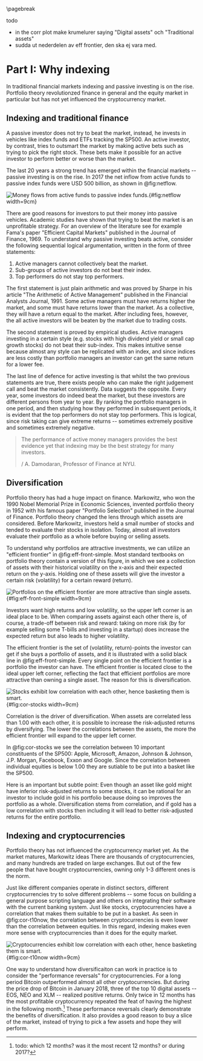 \pagebreak

todo

- in the corr plot make krumelurer saying "Digital assets" och "Traditional assets"
- sudda ut nederdelen av eff frontier, den ska ej vara med.

# Part I: Why indexing

[jl comment]: # (want us to spend very little time on this point. people accept it fast, much faster than crypto.)

In traditional financial markets indexing and passive investing is on the rise. Portfolio theory revolutionzed finance in general and the equity market in particular but has not yet influenced the cryptocurrency market.

## Indexing and traditional finance

A passive investor does not try to beat the market, instead, he invests in vehicles like index funds and ETFs tracking the SP500. An active investor, by contrast, tries to outsmart the market by making active bets such as trying to pick the right stock. These bets make it possible for an active investor to perform better or worse than the market.

The last 20 years a strong trend has emerged within the financial markets -- passive investing is on the rise. In 2017 the net inflow from active funds to passive index funds were USD 500 billion, as shown in @fig:netflow.

![Money flows from active funds to passive index funds.](../figures/netflow-active-to-passive.png){#fig:netflow width=9cm}


There are good reasons for investors to put their money into passive vehicles. Academic studies have shown that trying to beat the market is an unprofitable strategy. For an overview of the literature see for example Fama's paper "Efficient Capital Markets" published in the Journal of Finance, 1969. To understand why passive investing beats active, consider the following sequential logical argumentation, written in the form of three statements:

1. Active managers cannot collectively beat the market.
2. Sub-groups of active investors do not beat their index.
3. Top performers do not stay top performers.


<!-- [sharpe]: https://web.stanford.edu/~wfsharpe/art/active/active.htm -->

The first statement is just plain arithmetic and was proved by Sharpe in his article "The Arithmetic of Active Management" published in the Financial Analysts Journal, 1991. Some active managers must have returns higher the market, and some must have returns lower than the market. As a collective, they will have a return equal to the market. After including fees, however, the all active investors will be beaten by the market due to trading costs.

The second statement is proved by empirical studies. Active managers investing in a certain style (e.g. stocks with high dividend yield or small cap growth stocks) do not beat their sub-index. This makes intuitive sense because almost any style can be replicated with an index, and since indices are less costly than portfolio managers an investor can get the same return for a lower fee.

The last line of defence for active investing is that whilst the two previous statements are true, there exists people who can make the right judgement call and beat the market consistently. Data suggests the opposite. Every year, some investors do indeed beat the market, but these investors are different persons from year to year. By ranking the portfolio managers in one period, and then studying how they performed in subsequent periods, it is evident that the top performers do not stay top performers. <!-- Moreover, a simple graphic from Morningstar suggests the superstar fund managers quickly came down to earth during the years after being named as a top performer.--> This is logical, since risk taking can give extreme returns -- sometimes extremely positive and sometimes extremely negative.

> The performance of active money managers provides the best evidence yet that indexing may be the best strategy for many investors.
>
> / A. Damodaran, Professor of Finance at NYU.





[^fama-efficient]: https://www.jstor.org/stable/2325486  Efficient Capital Markets: A Review of Theory and Empirical Work, Eugene F. Fama, The Journal of Finance

[^sharpe1991]:  journal = " The Financial Analysts' Journal", volume = "47", pages = "7-9", note =  "https://web.stanford.edu/~wfsharpe/art/active/active.htm"

[^damodaran1]: author = "Aswath Damodaran", note = "http://pages.stern.nyu.edu/~adamodar/New_Home_Page/invphillectures/

[^Markowitz-1952]: https://www.jstor.org/stable/2975974?seq=1#pagescan_tab_contents


<!--
He also makes a closing remark on the industry as a whole:
> ... active investing, as structured today, is an awful business, with little to show for all the resources that are poured into it. In fact, given how much value is destroyed in this business, the surprise is not that passive investing has encroached on its territory but that active investing stays standing as a viable business.
-->

## Diversification

Portfolio theory has had a huge impact on finance. Markowitz, who won the 1990 Nobel Memorial Prize in Economic Sciences, invented portfolio theory in 1952 with his famous paper "Portfolio Selection" published in the Journal of Finance.
Portfolio theory changed the lens through which assets are considered. Before Markowitz, investors held a small number of stocks and tended to evaluate their stocks in isolation. Today, almost all investors evaluate their portfolio as a whole before buying or selling assets.


To understand why portfolios are attractive investments, we can utilize an "efficient frontier" in @fig:eff-front-simple. Most standard textbooks on portfolio theory contain a version of this figure, in which we see a collection of assets with their historical volatility on the x-axis and their expected return on the y-axis. Holding one of these assets will give the investor a certain risk (volatility) for a certain reward (return).

![Portfolios on the efficient frontier are more attractive than single assets.](../figures/effplot3.png){#fig:eff-front-simple width=9cm}

Investors want high returns and low volatility, so the upper left corner is an ideal place to be. When comparing assets against each other there is, of course, a trade-off between risk and reward: taking on more risk (by for example selling some T-bills and investing in a startup) does increase the expected return but also leads to higher volatility.

The efficient frontier is the set of (volatility, return)-points the investor can get if she buys a portfolio of assets, and it is illustrated with a solid black line in @fig:eff-front-simple. Every single point on the efficient frontier is a portfolio the investor can have. The efficient frontier is located close to the ideal upper left corner, reflecting the fact that efficient portfolios are more attractive than owning a single asset. The reason for this is diversification.

![Stocks exhibit low correlation with each other, hence basketing them is smart.](../figures/cor-sp10_sp500.png){#fig:cor-stocks width=9cm}

Correlation is the driver of diversification. When assets are correlated less than 1.00 with each other, it is possible to increase the risk-adjusted returns by diversifying. The lower the correlations between the assets, the more the efficient frontier will expand to the upper left corner.

In @fig:cor-stocks we see the correlation between 10 important constituents of the SP500: Apple, Microsoft, Amazon, Johnson & Johnson, J.P. Morgan, Facebook, Exxon and Google. Since the correlation between individual equities is below 1.00 they are sutiable to be put into a basket like the SP500.

<!-- we make it practical in the last paragraph -->
Here is an important but subtle point: Even though an asset like gold might have inferior risk-adjusted returns to some stocks, it can be rational for an investor to include gold in his portfolio because doing so improves the portfolio as a whole. Diversification stems from correlation, and if gold has a low correlation with stocks then including it will lead to better risk-adjusted returns for the entire portfolio.




## Indexing and cryptocurrencies

<!--- JL note to self. parallell to internet: competition of standards. -->

Portfolio theory has not influenced the cryptocurrency market yet. As the market matures, Markowitz ideas  There are thousands of cryptocurrencies, and many hundreds are traded on large exchanges. But out of the few people that have bought cryptocurrencies, owning only 1-3 different ones is the norm.

Just like different companies operate in distinct sectors, different cryptocurrencies try to solve different problems -- some focus on building a general purpose scripting language and others on integrating their software with the current banking system.
Just like stocks, cryptocurrencies have a correlation that makes them suitable to be put in a basket. As seen in @fig:cor-t10now, the correlation between cryptocurrencies is even lower than the correlation between equities. In this regard, indexing makes even more sense with cryptocurrencies than it does for the equity market.

![Cryptocurrencies exhibit low correlation with each other, hence basketing them is smart.](../figures/cor-t10now-namean.png){#fig:cor-t10now width=9cm}


[comment]: # "Statistically speaking this section is not different from concluding the correlations are low. however, it is a nice sales argument and makes it super clear for an investor why they want to have a basket."

One way to understand how diversificaiton can work in practice is to consider the "performance reversals" for cryptocurrencies.
For a long period Bitcoin outperformed almost all other cryptocurrencies.
But during the price drop of Bitcoin in January 2018, three of the top 10 digital assets -- EOS, NEO and XLM -- realized positive returns.
Only twice in 12 months has the most profitable cryptocurrency repeated the feat of having the highest in the following month.[^ref-12months]
These performance reversals clearly demonstrate the benefits of diversification. It also provides a good reason to buy a slice of the market, instead of trying to pick a few assets and hope they will perform.


[comment]: # "the text above is needed as background info before the quote below."

[comment]: # "you went into bitcoin in jan 2016, congratulations. when did you buy ripple? or EOS? / novogratz (approximate quote)..  this fictional conversation is a great way to introduce FOMO by mr novogratz and he used it in an interview. this is why indexing makes sense in crypto: the market moves so fast and it is hard to keep up with all news and tech, so it is better to just align yourself with the market in order to not miss out. (however, doing so in practice is hard and that is why our product is needed.)"

<!--
Some early adopters brag about how early they went into Bitcoin and how much profit it has given them. I often tell them "That's a great return, well done! But when did you go buy Ethereum? And at what price point did you buy EOS?". They missed out.

Do not bet on a single cryptocurrency, instead, invest in the market.
i want to tough on the idea they are communities.

An investor who aligns themselves with the market would not have to do the research himself and find information about all the new projects, as well as evaluate them. If enough crypto enthusiasts believe a coin is worth investing in, they will, and when the coin has sufficient trading volume and market cap (i.e. when it is mature enough) it will enter our index so that our investors automatically include it in their porftolio. This way the investor is neither too early nor too late -- being too early increases risk and being too late reduces return.
-->


[slide-comment]: # "I think the slide should be table with coins on y axis, months on x axis, and then just plot a few sample months of the top t coins. So you can see the name is different every month. maybe use t=5 or so."

[^ref-12months]: todo: which 12 months? was it the most recent 12 months? or during 2017?
